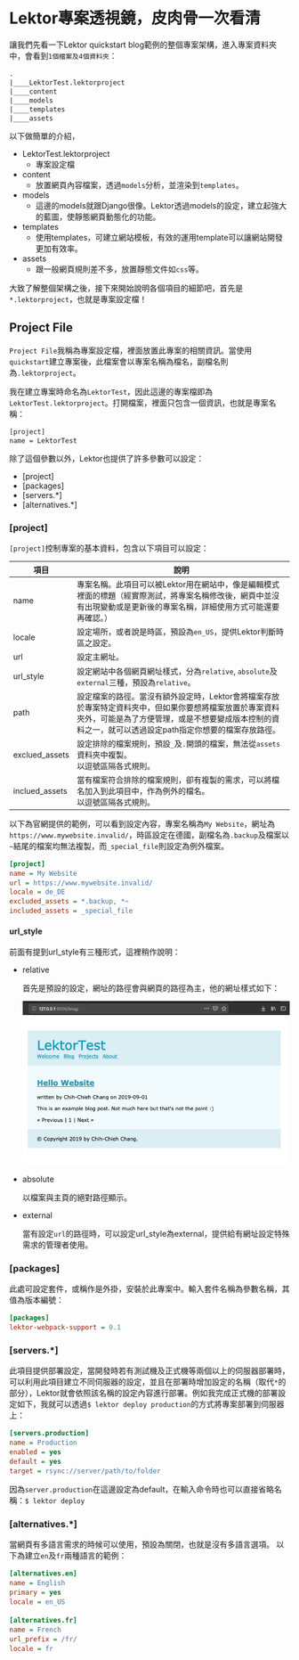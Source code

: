 Lektor專案透視鏡，皮肉骨一次看清
======

讓我們先看一下Lektor quickstart blog範例的整個專案架構，進入專案資料夾中，會看到`1個檔案及4個資料夾`：

```
.
|____LektorTest.lektorproject
|____content
|____models
|____templates
|____assets
```
以下做簡單的介紹，
- LektorTest.lektorproject
    - 專案設定檔
- content
    - 放置網頁內容檔案，透過`models`分析，並渲染到`templates`。
- models
    - 這邊的models就跟Django很像。Lektor透過models的設定，建立起強大的藍圖，使靜態網頁動態化的功能。
- templates
    - 使用templates，可建立網站模板，有效的運用template可以讓網站開發更加有效率。
- assets
    - 跟一般網頁規則差不多，放置靜態文件如`css`等。

大致了解整個架構之後，接下來開始說明各個項目的細節吧，首先是`*.lektorproject`，也就是專案設定檔！

## Project File

`Project File`我稱為專案設定檔，裡面放置此專案的相關資訊。當使用`quickstart`建立專案後，此檔案會以專案名稱為檔名，副檔名則為`.lektorproject`。

我在建立專案時命名為`LektorTest`，因此這邊的專案檔即為`LektorTest.lektorproject`。打開檔案，裡面只包含一個資訊，也就是專案名稱：
```
[project]
name = LektorTest
```
除了這個參數以外，Lektor也提供了許多參數可以設定：
- [project]
- [packages]
- [servers.\*]
- [alternatives.\*]

### [project]

`[project]`控制專案的基本資料，包含以下項目可以設定：

| 項目           | 說明                                                         |
| -------------- | ------------------------------------------------------------ |
| name           | 專案名稱。此項目可以被Lektor用在網站中，像是編輯模式裡面的標題（經實際測試，將專案名稱修改後，網頁中並沒有出現變動或是更新後的專案名稱，詳細使用方式可能還要再確認。） |
| locale         | 設定場所，或者說是時區，預設為`en_US`，提供Lektor判斷時區之設定。 |
| url            | 設定主網址。                                                 |
| url_style      | 設定網站中各個網頁網址樣式，分為`relative`, `absolute`及`external`三種，預設為`relative`。 |
| path           | 設定檔案的路徑。當沒有額外設定時，Lektor會將檔案存放於專案特定資料夾中，但如果你要想將檔案放置於專案資料夾外，可能是為了方便管理，或是不想要變成版本控制的資料之一，就可以透過設定path指定你想要的檔案存放路徑。 |
| exclued_assets | 設定排除的檔案規則，預設`_`及`.`開頭的檔案，無法從`assets`資料夾中複製。<br />以逗號區隔各式規則。 |
| inclued_assets | 當有檔案符合排除的檔案規則，卻有複製的需求，可以將檔名加入到此項目中，作為例外的檔名。<br />以逗號區隔各式規則。 |

以下為官網提供的範例，可以看到設定內容，專案名稱為`My Website`，網址為`https://www.mywebsite.invalid/`，時區設定在德國，副檔名為`.backup`及檔案以`~`結尾的檔案均無法複製，而`_special_file`則設定為例外檔案。

```ini
[project]
name = My Website
url = https://www.mywebsite.invalid/
locale = de_DE
excluded_assets = *.backup, *~
included_assets = _special_file
```

#### url_style

前面有提到url_style有三種形式，這裡稍作說明：

- relative

  首先是預設的設定，網址的路徑會與網頁的路徑為主，他的網址樣式如下：

  ![url_style_relative](../assets/2019091010443.png)

- absolute

  以檔案與主頁的絕對路徑顯示。

- external

  當有設定`url`的路徑時，可以設定url_style為external，提供給有網址設定特殊需求的管理者使用。

### [packages]

此處可設定套件，或稱作是外掛，安裝於此專案中。輸入套件名稱為參數名稱，其值為版本編號：

```ini
[packages]
lektor-webpack-support = 0.1
```

### [servers.\*]

此項目提供部署設定，當開發時若有測試機及正式機等兩個以上的伺服器部署時，可以利用此項目建立不同伺服器的設定，並且在部署時增加設定的名稱（取代`*`的部分），Lektor就會依照該名稱的設定內容進行部署。例如我完成正式機的部署設定如下，我就可以透過`$ lektor deploy production`的方式將專案部署到伺服器上：

```ini
[servers.production]
name = Production
enabled = yes
default = yes
target = rsync://server/path/to/folder
```
因為`server.production`在這邊設定為default，在輸入命令時也可以直接省略名稱：`$ lektor deploy`

### [alternatives.\*]

當網頁有多語言需求的時候可以使用，預設為關閉，也就是沒有多語言選項。
以下為建立`en`及`fr`兩種語言的範例：

```ini
[alternatives.en]
name = English
primary = yes
locale = en_US

[alternatives.fr]
name = French
url_prefix = /fr/
locale = fr
```